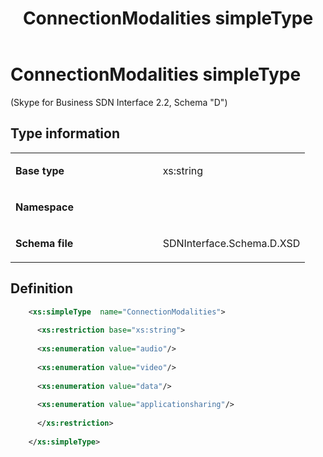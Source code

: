 ﻿---
title: ConnectionModalities simpleType 
TOCTitle: ConnectionModalities simpleType
ms:assetid: ae0503ec-337a-b6d0-795f-274d4ddb8dc0
ms:mtpsurl: https://msdn.microsoft.com/en-us/library/Mt171044(v=office.16)
ms:contentKeyID: 65855614
ms.date: 08/24/2015
mtps_version: v=office.16
dev_langs:
- xml
---

# ConnectionModalities simpleType 

(Skype for Business SDN Interface 2.2, Schema "D")


## Type information

<table>
<colgroup>
<col style="width: 50%" />
<col style="width: 50%" />
</colgroup>
<tbody>
<tr class="odd">
<td><p><strong>Base type</strong></p></td>
<td><p>xs:string</p></td>
</tr>
<tr class="even">
<td><p><strong>Namespace</strong></p></td>
<td><p></p></td>
</tr>
<tr class="odd">
<td><p><strong>Schema file</strong></p></td>
<td><p>SDNInterface.Schema.D.XSD</p></td>
</tr>
</tbody>
</table>


## Definition

```xml
    <xs:simpleType  name="ConnectionModalities">
    
      <xs:restriction base="xs:string">
    
      <xs:enumeration value="audio"/>
    
      <xs:enumeration value="video"/>
    
      <xs:enumeration value="data"/>
    
      <xs:enumeration value="applicationsharing"/>
    
      </xs:restriction>
      
    </xs:simpleType>
  
```


